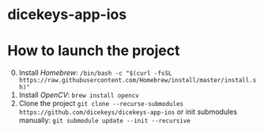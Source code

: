 # dicekeys-app-ios

# How to launch the project

0. Install *Homebrew*: `/bin/bash -c "$(curl -fsSL https://raw.githubusercontent.com/Homebrew/install/master/install.sh)"`
1. Install *OpenCV*: `brew install opencv`
2. Clone the project `git clone --recurse-submodules https://github.com/dicekeys/dicekeys-app-ios` or init submodules manually: `git submodule update --init --recursive`

